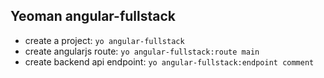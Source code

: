 ## Yeoman angular-fullstack
- create a project: `yo angular-fullstack`
- create angularjs route: `yo angular-fullstack:route main`
- create backend api endpoint: `yo angular-fullstack:endpoint comment`

